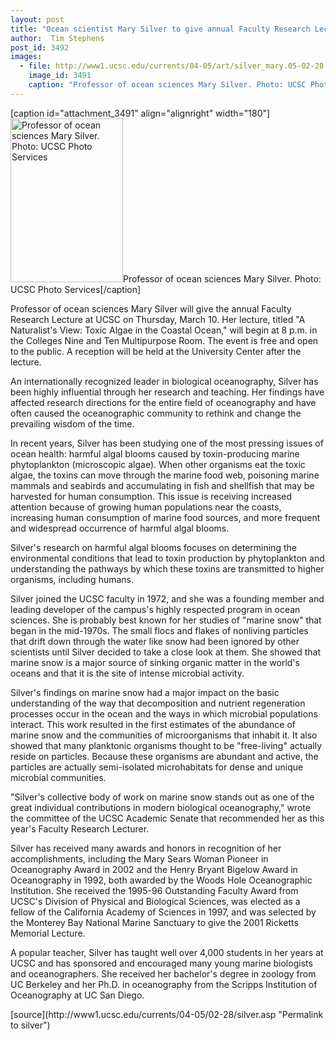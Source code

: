 ```yaml
---
layout: post
title: "Ocean scientist Mary Silver to give annual Faculty Research Lecture on March 10"
author:  Tim Stephens
post_id: 3492
images:
  - file: http://www1.ucsc.edu/currents/04-05/art/silver_mary.05-02-28.180.jpg
    image_id: 3491
    caption: "Professor of ocean sciences Mary Silver. Photo: UCSC Photo Services"
---
```


[caption id="attachment_3491" align="alignright" width="180"]<a href="http://localhost/mysite/wp-content/uploads/2005/02/silver_mary.05-02-28.180.jpg"><img class="size-full wp-image-3491" src="http://localhost/mysite/wp-content/uploads/2005/02/silver_mary.05-02-28.180.jpg" alt="Professor of ocean sciences Mary Silver. Photo: UCSC Photo Services" width="180" height="262" /></a>Professor of ocean sciences Mary Silver. Photo: UCSC Photo Services[/caption]
<a name="content" id="content"></a>
<p>
  Professor of ocean sciences Mary Silver will give the annual Faculty Research Lecture at UCSC on Thursday, March 10. Her lecture, titled "A Naturalist's View: Toxic Algae in the Coastal Ocean," will begin at 8 p.m. in the Colleges Nine and Ten Multipurpose Room. The event is free and open to the public. A reception will be held at the University Center after the lecture.
</p>
<p>
  An internationally recognized leader in biological oceanography, Silver has been highly influential through her research and teaching. Her findings have affected research directions for the entire field of oceanography and have often caused the oceanographic community to rethink and change the prevailing wisdom of the time.<br>
</p>
<p>
  In recent years, Silver has been studying one of the most pressing issues of ocean health: harmful algal blooms caused by toxin-producing marine phytoplankton (microscopic algae). When other organisms eat the toxic algae, the toxins can move through the marine food web, poisoning marine mammals and seabirds and accumulating in fish and shellfish that may be harvested for human consumption. This issue is receiving increased attention because of growing human populations near the coasts, increasing human consumption of marine food sources, and more frequent and widespread occurrence of harmful algal blooms.<br>
</p>
<p>
  Silver's research on harmful algal blooms focuses on determining the environmental conditions that lead to toxin production by phytoplankton and understanding the pathways by which these toxins are transmitted to higher organisms, including humans.<br>
</p>
<p>
  Silver joined the UCSC faculty in 1972, and she was a founding member and leading developer of the campus's highly respected program in ocean sciences. She is probably best known for her studies of "marine snow" that began in the mid-1970s. The small flocs and flakes of nonliving particles that drift down through the water like snow had been ignored by other scientists until Silver decided to take a close look at them. She showed that marine snow is a major source of sinking organic matter in the world's oceans and that it is the site of intense microbial activity.<br>
</p>
<p>
  Silver's findings on marine snow had a major impact on the basic understanding of the way that decomposition and nutrient regeneration processes occur in the ocean and the ways in which microbial populations interact. This work resulted in the first estimates of the abundance of marine snow and the communities of microorganisms that inhabit it. It also showed that many planktonic organisms thought to be "free-living" actually reside on particles. Because these organisms are abundant and active, the particles are actually semi-isolated microhabitats for dense and unique microbial communities.<br>
</p>
<p>
  "Silver's collective body of work on marine snow stands out as one of the great individual contributions in modern biological oceanography," wrote the committee of the UCSC Academic Senate that recommended her as this year's Faculty Research Lecturer.<br>
</p>
<p>
  Silver has received many awards and honors in recognition of her accomplishments, including the Mary Sears Woman Pioneer in Oceanography Award in 2002 and the Henry Bryant Bigelow Award in Oceanography in 1992, both awarded by the Woods Hole Oceanographic Institution. She received the 1995-96 Outstanding Faculty Award from UCSC's Division of Physical and Biological Sciences, was elected as a fellow of the California Academy of Sciences in 1997, and was selected by the Monterey Bay National Marine Sanctuary to give the 2001 Ricketts Memorial Lecture.<br>
</p>
<p>
  A popular teacher, Silver has taught well over 4,000 students in her years at UCSC and has sponsored and encouraged many young marine biologists and oceanographers. She received her bachelor's degree in zoology from UC Berkeley and her Ph.D. in oceanography from the Scripps Institution of Oceanography at UC San Diego.<br>
</p>
[source](http://www1.ucsc.edu/currents/04-05/02-28/silver.asp "Permalink to silver")
